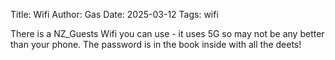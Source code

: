 Title: Wifi
Author: Gas
Date: 2025-03-12
Tags: wifi

There is a NZ_Guests Wifi you can use - it uses 5G so may not be any
better than your phone. The password is in the book inside with all
the deets!
